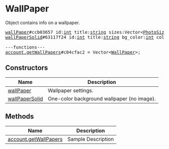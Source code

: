 # WallPaper

Object contains info on a wallpaper.

<pre>
<a href="../constructor/wallPaper.md">wallPaper</a>#ccb03657 id:<a href="../type/int.md">int</a> title:<a href="../type/string.md">string</a> sizes:Vector&lt;<a href="../type/PhotoSize.md">PhotoSize</a>&gt; color:<a href="../type/int.md">int</a> = <a href="../type/WallPaper.md">WallPaper</a>;
<a href="../constructor/wallPaperSolid.md">wallPaperSolid</a>#63117f24 id:<a href="../type/int.md">int</a> title:<a href="../type/string.md">string</a> bg_color:<a href="../type/int.md">int</a> color:<a href="../type/int.md">int</a> = <a href="../type/WallPaper.md">WallPaper</a>;

---functions---
<a href="../method/account.getWallPapers.md">account.getWallPapers</a>#c04cfac2 = Vector&lt;<a href="../type/WallPaper.md">WallPaper</a>&gt;;
</pre>

## Constructors

| Name | Description |
|------|-------------|
| [wallPaper](../constructor/wallPaper.md) | Wallpaper settings. |
| [wallPaperSolid](../constructor/wallPaperSolid.md) | One-color background wallpaper (no image). |

## Methods

| Name | Description |
|------|-------------|
| [account.getWallPapers](../method/account.getWallPapers.md) | Sample Description |

